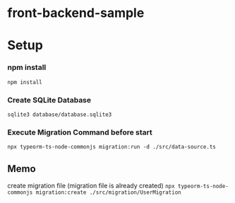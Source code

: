 # front-backend-sample

# Setup
### npm install
`npm install`
### Create SQLite Database
`sqlite3 database/database.sqlite3`
### Execute Migration Command before start
`npx typeorm-ts-node-commonjs migration:run -d ./src/data-source.ts`

## Memo
create migration file (migration file is already created)
`npx typeorm-ts-node-commonjs migration:create ./src/migration/UserMigration`
